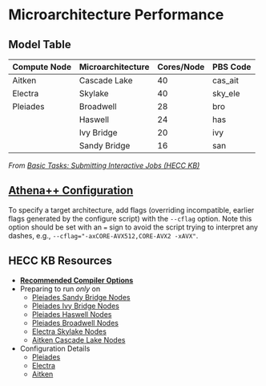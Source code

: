# Microarchitecture Performance

## Model Table
| Compute Node | Microarchitecture | Cores/Node | PBS Code |
|--------------|-------------------|------------|----------|
| Aitken       | Cascade Lake      | 40         | cas_ait  |
| Electra      | Skylake           | 40         | sky_ele  |
| Pleiades     | Broadwell         | 28         | bro      |
|              | Haswell           | 24         | has      |
|              | Ivy Bridge        | 20         | ivy      |
|              | Sandy Bridge      | 16         | san      |

_From [Basic Tasks: Submitting Interactive Jobs (HECC KB)](https://www.nas.nasa.gov/hecc/support/kb/basic-tasks_264.html#Submitting%20Interactive%20Jobs)_

## [Athena++ Configuration](https://github.com/PrincetonUniversity/athena/wiki/Configuring#options)
To specify a target architecture, add flags (overriding incompatible, earlier flags generated by the configure script) with the `--cflag` option.
Note this option should be set with an `=` sign to avoid the script trying to interpret any dashes, e.g., `--cflag="-axCORE-AVX512,CORE-AVX2 -xAVX"`.

## HECC KB Resources
- [**Recommended Compiler Options**](https://www.nas.nasa.gov/hecc/support/kb/recommended-compiler-options_99.html)
- Preparing to run _only_ on
  - [Pleiades Sandy Bridge Nodes](https://www.nas.nasa.gov/hecc/support/kb/preparing-to-run-on-pleiades-sandy-bridge-nodes_322.html)
  - [Pleiades Ivy Bridge Nodes](https://www.nas.nasa.gov/hecc/support/kb/preparing-to-run-on-pleiades-ivy-bridge-nodes_446.html)
  - [Pleiades Haswell Nodes](https://www.nas.nasa.gov/hecc/support/kb/preparing-to-run-on-pleiades-haswell-nodes_491.html)
  - [Pleiades Broadwell Nodes](https://www.nas.nasa.gov/hecc/support/kb/preparing-to-run-on-pleiades-broadwell-nodes_530.html)
  - [Electra Skylake Nodes](https://www.nas.nasa.gov/hecc/support/kb/preparing-to-run-on-electra-skylake-nodes_551.html)
  - [Aitken Cascade Lake Nodes](https://www.nas.nasa.gov/hecc/support/kb/preparing-to-run-on-aitken-cascade-lake-nodes_597.html)
- Configuration Details
  - [Pleiades](https://www.nas.nasa.gov/hecc/support/kb/pleiades-configuration-details_77.html)
  - [Electra](https://www.nas.nasa.gov/hecc/support/kb/electra-configuration-details_537.html)
  - [Aitken](https://www.nas.nasa.gov/hecc/support/kb/aitken-configuration-details_580.html)
